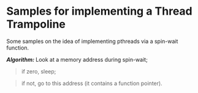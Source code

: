 # Samples for implementing a Thread Trampoline

Some samples on the idea of implementing pthreads via a spin-wait function. 

***Algorithm:*** Look at a memory address during spin-wait; 

> if zero, sleep; 

> if not, go to this address (it contains a function pointer). 

